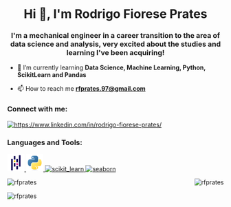 <h1 align="center">Hi 👋, I'm Rodrigo Fiorese Prates</h1>
<h3 align="center">I'm a mechanical engineer in a career transition to the area of data science and analysis, very excited about the studies and learning I've been acquiring!</h3>

- 🌱 I’m currently learning **Data Science, Machine Learning, Python, ScikitLearn and Pandas**

- 📫 How to reach me **rfprates.97@gmail.com**

<h3 align="left">Connect with me:</h3>
<p align="left">
<a href="https://linkedin.com/in/rodrigo-fiorese-prates/" target="blank"><img align="center" src="https://raw.githubusercontent.com/rahuldkjain/github-profile-readme-generator/master/src/images/icons/Social/linked-in-alt.svg" alt="https://www.linkedin.com/in/rodrigo-fiorese-prates/" height="30" width="40" /></a>
</p>

<h3 align="left">Languages and Tools:</h3>
<p align="left"> <a href="https://pandas.pydata.org/" target="_blank" rel="noreferrer"> <img src="https://raw.githubusercontent.com/devicons/devicon/2ae2a900d2f041da66e950e4d48052658d850630/icons/pandas/pandas-original.svg" alt="pandas" width="40" height="40"/> </a> <a href="https://www.python.org" target="_blank" rel="noreferrer"> <img src="https://raw.githubusercontent.com/devicons/devicon/master/icons/python/python-original.svg" alt="python" width="40" height="40"/> </a> <a href="https://scikit-learn.org/" target="_blank" rel="noreferrer"> <img src="https://upload.wikimedia.org/wikipedia/commons/0/05/Scikit_learn_logo_small.svg" alt="scikit_learn" width="40" height="40"/> </a> <a href="https://seaborn.pydata.org/" target="_blank" rel="noreferrer"> <img src="https://seaborn.pydata.org/_images/logo-mark-lightbg.svg" alt="seaborn" width="40" height="40"/> </a> </p>

<p><img align="left" src="https://github-readme-stats.vercel.app/api/top-langs?username=rfprates&show_icons=true&locale=en&layout=compact" alt="rfprates" /></p>

<p>&nbsp;<img align="right" src="https://github-readme-stats.vercel.app/api?username=rfprates&show_icons=true&locale=en" alt="rfprates" /></p>

<p><img align="center" src="https://github-readme-streak-stats.herokuapp.com/?user=rfprates&" alt="rfprates" /></p>

<!--
### Hi there 👋

**rfprates/rfprates** is a ✨ _special_ ✨ repository because its `README.md` (this file) appears on your GitHub profile.

Here are some ideas to get you started:

- 🔭 I’m currently working on ...
- 🌱 I’m currently learning ...
- 👯 I’m looking to collaborate on ...
- 🤔 I’m looking for help with ...
- 💬 Ask me about ...
- 📫 How to reach me: ...
- 😄 Pronouns: ...
- ⚡ Fun fact: ...
-->
